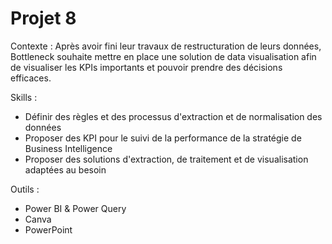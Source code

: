 # Projet 8

Contexte : Après avoir fini leur travaux de restructuration de leurs données, Bottleneck souhaite mettre en place une solution de data visualisation afin de visualiser les KPIs importants et pouvoir prendre des décisions efficaces.

Skills :
- Définir des règles et des processus d'extraction et de normalisation des données
- Proposer des KPI pour le suivi de la performance de la stratégie de Business Intelligence
- Proposer des solutions d'extraction, de traitement et de visualisation adaptées au besoin

Outils :
- Power BI & Power Query
- Canva
- PowerPoint
